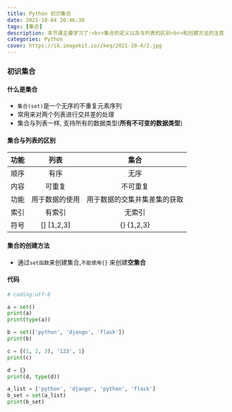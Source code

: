```yaml
---
title: Python 初识集合
date: 2021-10-04 20:46:30
tags: [集合]
description: 本节课主要学习了:<br>集合的定义以及与列表的区别<br>和创建方法的注意事项
categories: Python
cover: https://ik.imagekit.io/zkeq/2021-10-4/2.jpg
---
```


### 初识集合

####  什么是集合

- `集合(set)`是一个无序的不重复元素序列
- 常用来对两个列表进行交并差的处理
- 集合与列表一样, 支持所有的数据类型(**所有不可变的数据类型**)

#### 集合与列表的区别

| 功能 |      列表      |             集合             |
| :--: | :------------: | :--------------------------: |
| 顺序 |      有序      |             无序             |
| 内容 |     可重复     |           不可重复           |
| 功能 | 用于数据的使用 | 用于数据的交集并集差集的获取 |
| 索引 |     有索引     |            无索引            |
| 符号 |   [] [1,2,3]   |          {} {1,2,3}          |

#### 集合的创建方法

- 通过`set函数`来创建集合,`不能使用{}` 来创建**空集合**

#### 代码

```python
# coding:utf-8

a = set()
print(a)
print(type(a))

b = set(['python', 'django', 'flask'])
print(b)

c = {(1, 2, 3), '123', 1}
print(c)

d = {}
print(d, type(d))

a_list = ['python', 'django', 'python', 'flask']
b_set = set(a_list)
print(b_set)

```
